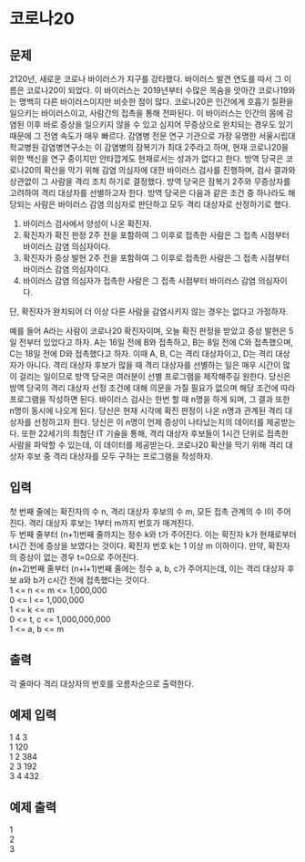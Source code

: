 # 코로나20

## 문제

2120년, 새로운 코로나 바이러스가 지구를 강타했다.
바이러스 발견 연도를 따서 그 이름은 코로나20이 되었다.
이 바이러스는 2019년부터 수많은 목숨을 앗아간 코로나19와는 명백히 다른 바이러스이지만 비슷한 점이 많다.
코로나20은 인간에게 호흡기 질환을 일으키는 바이러스이고, 사람간의 접촉을 통해 전파된다.
이 바이러스는 인간의 몸에 감염된 이후 바로 증상을 일으키지 않을 수 있고 심지어 무증상으로 완치되는 경우도 있기 때문에 그 전염 속도가 매우 빠르다.
감염병 전문 연구 기관으로 가장 유명한 서울시립대학교병원 감염병연구소는 이 감염병의 잠복기가 최대 2주라고 하며, 현재 코로나20을 위한 백신을 연구 중이지만 안타깝게도 현재로서는 성과가 없다고 한다.
방역 당국은 코로나20의 확산을 막기 위해 감염 의심자에 대한 바이러스 검사를 진행하며, 검사 결과와 상관없이 그 사람을 격리 조치 하기로 결정했다.
방역 당국은 잠복기 2주와 무증상자를 고려하여 격리 대상자를 선별하고자 한다.
방역 당국은 다음과 같은 조건 중 하나라도 해당되는 사람은 바이러스 감염 의심자로 판단하고 모두 격리 대상자로 선정하기로 했다.
1. 바이러스 검사에서 양성이 나온 확진자.
2. 확진자가 확진 판정 2주 전을 포함하여 그 이후로 접촉한 사람은 그 접촉 시점부터 바이러스 감염 의심자이다.
3. 확진자가 증상 발현 2주 전을 포함하여 그 이후로 접촉한 사람은 그 접촉 시점부터 바이러스 감염 의심자이다.
4. 바이러스 감염 의심자가 접촉한 사람은 그 접촉 시점부터 바이러스 감염 의심자이다.  

단, 확진자가 완치되어 더 이상 다른 사람을 감염시키지 않는 경우는 없다고 가정하자.  

예를 들어 A라는 사람이 코로나20 확진자이며, 오늘 확진 판정을 받았고 증상 발현은 5일 전부터 있었다고 하자.
A는 16일 전에 B와 접촉하고, B는 8일 전에 C와 접촉했으며, C는 18일 전에 D와 접촉했다고 하자. 이때 A, B, C는 격리 대상자이고, D는 격리 대상자가 아니다.
격리 대상자 후보가 많을 때 격리 대상자를 선별하는 일은 매우 시간이 많이 걸리는 일이므로 방역 당국은 여러분이 선별 프로그램을 제작해주길 원한다.
당신은 방역 당국의 격리 대상자 선정 조건에 대해 의문을 가질 필요가 없으며 해당 조건에 따라 프로그램을 작성하면 된다.
바이러스 검사는 한번 할 때 n명을 하게 되며, 그 결과 또한 n명이 동시에 나오게 된다.
당신은 현재 시각에 확진 판정이 나온 n명과 관계된 격리 대상자를 선정하고자 한다.
당신은 이 n명이 언제 증상이 나타났는지의 데이터를 제공받는다.
또한 22세기의 최첨단 IT 기술을 통해, 격리 대상자 후보들이 1시간 단위로 접촉한 사람을 파악할 수 있는데, 이 데이터를 제공받는다.
코로나20 확산을 막기 위해 격리 대상자 후보 중 격리 대상자를 모두 구하는 프로그램을 작성하자.

## 입력
첫 번째 줄에는 확진자의 수 n, 격리 대상자 후보의 수 m, 모든 접촉 관계의 수 l이 주어진다.
격리 대상자 후보는 1부터 m까지 번호가 매겨진다.  
두 번째 줄부터 (n+1)번째 줄까지는 정수 k와 t가 주어진다.
이는 확진자 k가 현재로부터 t시간 전에 증상을 보였다는 것이다.
확진자 번호 k는 1 이상 m 이하이다.
만약, 확진자의 증상이 없는 경우 t=0으로 주어진다.  
(n+2)번째 줄부터 (n+l+1)번째 줄에는 정수 a, b, c가 주어지는데, 이는 격리 대상자 후보 a와 b가 c시간 전에 접촉했다는 것이다.  
1 <= n <= m <= 1,000,000  
0 <= l <= 1,000,000  
1 <= k <= m  
0 <= t, c <= 1,000,000,000  
1 <= a, b <= m

## 출력
각 줄마다 격리 대상자의 번호를 오름차순으로 출력한다.

## 예제 입력
1 4 3  
1 120  
1 2 384  
2 3 192  
3 4 432  

## 예제 출력
1  
2  
3
